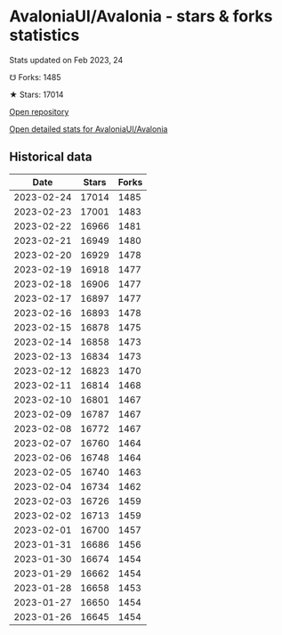 # AvaloniaUI/Avalonia - stars & forks statistics

Stats updated on Feb 2023, 24

☋ Forks: 1485

★ Stars: 17014

[Open repository](https://github.com/AvaloniaUI/Avalonia)

[Open detailed stats for AvaloniaUI/Avalonia](https://reviewgithub.com/rep/AvaloniaUI/Avalonia)

## Historical data
| Date | Stars | Forks |
|------|-------|-------|
| 2023-02-24 | 17014 | 1485 | 
| 2023-02-23 | 17001 | 1483 | 
| 2023-02-22 | 16966 | 1481 | 
| 2023-02-21 | 16949 | 1480 | 
| 2023-02-20 | 16929 | 1478 | 
| 2023-02-19 | 16918 | 1477 | 
| 2023-02-18 | 16906 | 1477 | 
| 2023-02-17 | 16897 | 1477 | 
| 2023-02-16 | 16893 | 1478 | 
| 2023-02-15 | 16878 | 1475 | 
| 2023-02-14 | 16858 | 1473 | 
| 2023-02-13 | 16834 | 1473 | 
| 2023-02-12 | 16823 | 1470 | 
| 2023-02-11 | 16814 | 1468 | 
| 2023-02-10 | 16801 | 1467 | 
| 2023-02-09 | 16787 | 1467 | 
| 2023-02-08 | 16772 | 1467 | 
| 2023-02-07 | 16760 | 1464 | 
| 2023-02-06 | 16748 | 1464 | 
| 2023-02-05 | 16740 | 1463 | 
| 2023-02-04 | 16734 | 1462 | 
| 2023-02-03 | 16726 | 1459 | 
| 2023-02-02 | 16713 | 1459 | 
| 2023-02-01 | 16700 | 1457 | 
| 2023-01-31 | 16686 | 1456 | 
| 2023-01-30 | 16674 | 1454 | 
| 2023-01-29 | 16662 | 1454 | 
| 2023-01-28 | 16658 | 1453 | 
| 2023-01-27 | 16650 | 1454 | 
| 2023-01-26 | 16645 | 1454 | 

